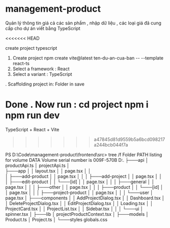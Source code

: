 # management-product
Quản lý thông tin giá cả các sản phẩm , nhập dữ liệu , các loại giá đã cung cấp cho dự án viết bằng TypeScript

<<<<<<< HEAD




create project typescript

1. Create project
npm create vite@latest ten-du-an-cua-ban -- --template react-ts
2. Select a framework : React 
3. Select a variant : TypeScript


. Scaffolding project in: Folder in save

Done . Now run :
cd project
npm i
npm run dev
=======
TypeScript + React + Vite
>>>>>>> a47845d81d9559b5a6bcd098217a244bcb044f7a





PS D:\Code\management-product\frontend\src> tree /f
Folder PATH listing for volume DATA
Volume serial number is 009F-570B
D:.
├───api
│       productApi.ts
│       projectApi.ts
│       
├───app
│   │   layout.tsx
│   │   page.tsx
│   │   
│   ├───add-product
│   │       page.tsx
│   │
│   ├───add-project
│   │       page.tsx
│   │
│   ├───edit-product
│   │   └───[id]
│   │           page.tsx
│   │
│   ├───general
│   │       page.tsx
│   │
│   ├───other
│   │       page.tsx
│   │
│   ├───product
│   │   └───[id]
│   │           page.tsx
│   │
│   ├───project-product
│   │       page.tsx
│   │
│   └───user
│           page.tsx
│
├───components
│   │   AddProjectDialog.tsx
│   │   Dashboard.tsx
│   │   DeleteProjectDialog.tsx
│   │   EditProjectDialog.tsx
│   │   Loading.tsx
│   │   ProjectCard.tsx
│   │   ProjectList.tsx
│   │   Sidebar.tsx
│   │
│   └───ui
│           spinner.tsx
│
├───lib
│       projectProductContext.tsx
│
├───models
│       Product.ts
│       Project.ts
│
└───styles
        globals.css
